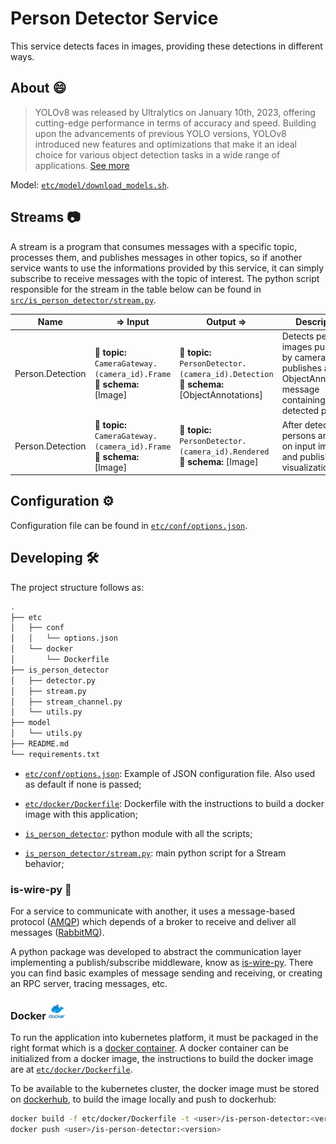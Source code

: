 # Person Detector Service

This service detects faces in images, providing these detections in different ways.

## About :smile:

> YOLOv8 was released by Ultralytics on January 10th, 2023, offering cutting-edge performance in terms of accuracy and speed. Building upon the advancements of previous YOLO versions, YOLOv8 introduced new features and optimizations that make it an ideal choice for various object detection tasks in a wide range of applications. [See more](https://docs.ultralytics.com/models/yolov8/)

Model: [`etc/model/download_models.sh`](https://github.com/labvisio/is-face-detector/blob/master/etc/model/download_models.sh).

## Streams :camera:

A stream is a program that consumes messages with a specific topic, processes them, and publishes messages in other topics, so if another service wants to use the informations provided by this service, it can simply subscribe to receive messages with the topic of interest. The python script responsible for the stream in the table below can be found in [`src/is_person_detector/stream.py`](https://github.com/JoabFelippx/is-person-detector/blob/main/is_person_detector/stream.py).

| Name | ⇒ Input | Output  ⇒ | Description |
| ---- | ------- | --------- | ----------- |
| Person.Detection | :incoming_envelope: **topic:** `CameraGateway.(camera_id).Frame` <br> :gem: **schema:** [Image] | :incoming_envelope: **topic:**  `PersonDetector.(camera_id).Detection` <br> :gem: **schema:** [ObjectAnnotations] | Detects person on images published by cameras and publishes an ObjectAnnotations message containing all the detected persons. |
| Person.Detection | :incoming_envelope: **topic:** `CameraGateway.(camera_id).Frame` <br> :gem: **schema:** [Image]| :incoming_envelope: **topic:** `PersonDetector.(camera_id).Rendered` <br> :gem: **schema:** [Image]| After detection, persons are drew on input image and published for visualization.|

## Configuration :gear:

Configuration file can be found in [`etc/conf/options.json`](https://github.com/JoabFelippx/is-person-detector/blob/main/etc/conf/options.json).

## Developing :hammer_and_wrench:

The project structure follows as:

```bash
.
├── etc
│   ├── conf
│   │   └── options.json
│   └── docker
│       └── Dockerfile
├── is_person_detector
│   ├── detector.py
│   ├── stream.py
│   ├── stream_channel.py
│   └── utils.py
├── model
│   └── utils.py
├── README.md
└── requirements.txt
```

* [`etc/conf/options.json`](https://github.com/JoabFelippx/is-person-detector/blob/main/etc/conf/options.json): Example of JSON configuration file. Also used as default if none is passed;

* [`etc/docker/Dockerfile`](https://github.com/JoabFelippx/is-person-detector/blob/main/etc/docker/Dockerfile): Dockerfile with the instructions to build a docker image with this application;

* [`is_person_detector`](https://github.com/JoabFelippx/is-person-detector/tree/main/is_person_detector): python module with all the scripts;

* [`is_person_detector/stream.py`](https://github.com/JoabFelippx/is-person-detector/blob/main/is_person_detector/stream.py): main python script for a Stream behavior;

### is-wire-py :incoming_envelope:

For a service to communicate with another, it uses a message-based protocol ([AMQP](https://github.com/celery/py-amqp)) which depends of a broker to receive and deliver all messages ([RabbitMQ](https://www.rabbitmq.com/)).

A python package was developed to abstract the communication layer implementing a publish/subscribe middleware, know as [is-wire-py](https://github.com/labvisio/is-wire-py). There you can find basic examples of message sending and receiving, or creating an RPC server, tracing messages, etc.

### Docker <img alt="docker" width="26px" src="https://raw.githubusercontent.com/github/explore/80688e429a7d4ef2fca1e82350fe8e3517d3494d/topics/docker/docker.png" />

To run the application into kubernetes platform, it must be packaged in the right format which is a [docker container](https://www.docker.com/resources/what-container). A docker container can be initialized from a docker image, the instructions to build the docker image are at [`etc/docker/Dockerfile`](https://github.com/JoabFelippx/is-person-detector/blob/main/etc/docker/Dockerfile).

To be available to the kubernetes cluster, the docker image must be stored on [dockerhub](https://hub.docker.com/), to build the image locally and push to dockerhub:

```bash
docker build -f etc/docker/Dockerfile -t <user>/is-person-detector:<version> .
docker push <user>/is-person-detector:<version>
```

